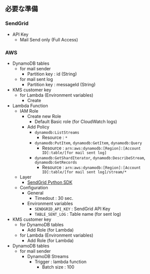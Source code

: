 ## 必要な準備

### SendGrid

- API Key
  - Mail Send only (Full Access)

### AWS

- DynamoDB tables
  - for mail sender
    - Partition key : id (String)
  - for mail sent log
    - Partition key : messageId (String)
- KMS customer key
  - for Lambda (Environment variables)
    - Create
- Lambda Function
  - IAM Role
    - Create new Role
      - Default Basic role (for CloudWatch logs)
    - Add Policy
      - `dynamodb:ListStreams`
        - Resource : `*`
      - `dynamodb:PutItem`, `dynamodb:GetItem`, `dynamodb:Query`
        - Resource : `arn:aws:dynamodb:[Region]:[Account ID]:table/[for mail sent log]`
      - `dynamodb:GetShardIterator`, `dynamodb:DescribeStream`, `dynamodb:GetRecords`
        - Resource : `arn:aws:dynamodb:[Region]:[Account ID]:table/[for mail sent log]/stream/*`
  - Layer
    - [SendGrid Python SDK](https://github.com/sendgrid/sendgrid-python)
  - Configuration
    - General
      - Timedout : 30 sec.
    - Environment variables
      - `SENDGRID_API_KEY` : SendGrid API Key
      - `TABLE_SENT_LOG` : Table name (for sent log)
- KMS customer key
  - for DynamoDB tables
    - Add Role (for Lambda)
  - for Lambda (Environment variables)
    - Add Role (for Lambda)
- DynamoDB tables
  - for mail sender
    - DynamoDB Streams
      - Trigger : lambda function
        - Batch size : 100
